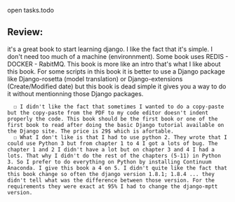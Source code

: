 open tasks.todo

## Review:
it's a great book to start learning django. I like the fact that it's simple. 
I don't need too much of a machine (environnment). Some book uses REDIS - DOCKER - RabitMQ. 
This book is more like an intro that's what I like about this book. For some scripts in this book it is better to use a Django package like Django-rosetta (model translation) or Django-extensions (Create/Modified date) but this book is dead simple it gives you a way to do it without mentionning those Django packages. 

	  ☐ I didn't like the fact that sometimes I wanted to do a copy-paste but the copy-paste from the PDF to my code editor doesn't indent properly the code. This book should be the first book or one of the first book to read after doing the basic Django tutorial available on the Django site. The price is 29$ which is afortable. 
	  ☐ What I don't like is that I had to use python 2. They wrote that I could use Python 3 but from chapter 1 to 4 I got a lots of bug. The chapter 1 and 2 I didn't have a lot but on chapter 3 and 4 I had a lots. That why I didn't do the rest of the chapters (5-11) in Python 3. So I prefer to do everything on Python by installing Continuum Anaconda. I give this book a 4 on 5. I didn't quite like the fact that this book change so often the django version 1.8.1; 1.8.4 ... they didn't tell what was the difference between those version. For the requirements they were exact at 95% I had to change the django-mptt version.
